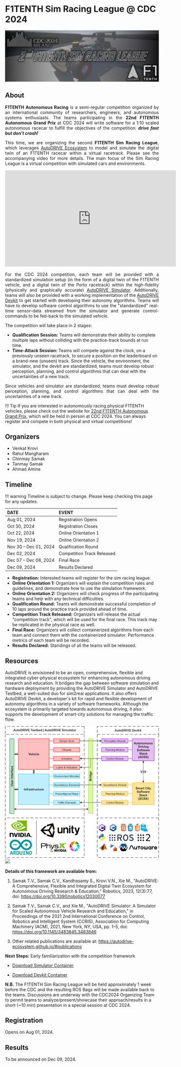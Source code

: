 # F1TENTH Sim Racing League @ CDC 2024

![F1TENTH Sim Racing League @ CDC 2024](../assets/images/F1TENTH-Sim-Racing-League-CDC-2024.png)

## About

<p align="justify">
<b>F1TENTH Autonomous Racing</b> is a semi-regular competition organized by an international community of researchers, engineers, and autonomous systems enthusiasts. The teams participating in the <b>22nd F1TENTH Autonomous Grand Prix</b> at CDC 2024 will write software for a 1:10 scaled autonomous racecar to fulfill the objectives of the competition: <b><i>drive fast but don’t crash!</i></b>
</p>

<!-- <div class="grid" markdown> -->
<p align="justify">
This time, we are organizing the second <b>F1TENTH Sim Racing League</b>, which leverages <a href="https://autodrive-ecosystem.github.io">AutoDRIVE Ecosystem</a> to model and simulate the digital twin of an F1TENTH racecar within a virtual racetrack. Please see the accompanying video for more details. The main focus of the Sim Racing League is a virtual competition with simulated cars and environments.

<!-- <iframe width="560" height="315" src="https://www.youtube.com/embed/Rq7Wwcwn1uk?si=ngvop2-SfJJOIjWJ" title="YouTube video player" frameborder="0" allow="accelerometer; autoplay; clipboard-write; encrypted-media; gyroscope; picture-in-picture; web-share" referrerpolicy="strict-origin-when-cross-origin" allowfullscreen></iframe>
</div> -->
</p>

<iframe width="560" height="315" src="https://www.youtube.com/embed/Rq7Wwcwn1uk?si=ngvop2-SfJJOIjWJ" title="YouTube video player" frameborder="0" allow="accelerometer; autoplay; clipboard-write; encrypted-media; gyroscope; picture-in-picture; web-share" referrerpolicy="strict-origin-when-cross-origin" allowfullscreen></iframe>

<p align="justify">
For the CDC 2024 competition, each team will be provided with a standardized simulation setup (in the form of a digital twin of the F1TENTH vehicle, and a digital twin of the Porto racetrack) within the high-fidelity (physically and graphically accurate) <a href="https://github.com/Tinker-Twins/AutoDRIVE/tree/AutoDRIVE-Simulator">AutoDRIVE Simulator</a>. Additionally, teams will also be provided with a working implementation of the <a href="https://github.com/Tinker-Twins/AutoDRIVE/tree/AutoDRIVE-Devkit">AutoDRIVE Devkit</a> to get started with developing their autonomy algorithms. Teams will have to develop software control algorithms to use the "standardized" real-time sensor-data streamed from the simulator and generate control-commands to be fed-back to the simulated vehicle.
</p>
<p align="justify">
The competition will take place in 2 stages:
<ul>
<li><b>Qualification Session:</b> Teams will demonstrate their ability to complete multiple laps without colliding with the practice-track bounds at run time.</li>
<li><b>Time-Attack Session:</b> Teams will compete against the clock, on a previously unseen racetrack, to secure a position on the leaderboard on a brand-new (unseen) track. Since the vehicle, the environment, the simulator, and the devkit are standardized, teams must develop robust perception, planning, and control algorithms that can deal with the uncertainties of a new track.</li>
</ul>
</p>
<p align="justify">
Since vehicles and simulator are standardized, teams must develop robust perception, planning, and control algorithms that can deal with the uncertainties of a new track.
</p>

!!! Tip
    If you are interested in autonomously racing physical F1TENTH vehicles, please check out the website for [22nd F1TENTH Autonomous Grand Prix](https://cdc2024-race.f1tenth.org/), which will be held in person at CDC 2024. You can always register and compete in both physical and virtual competitions!

## Organizers

- Venkat Krovi
- Rahul Mangharam
- Chinmay Samak
- Tanmay Samak
- Ahmad Amine

## Timeline

!!! warning
    Timeline is subject to change. Please keep checking this page for any updates.

| DATE                  | EVENT                      |
|:----------------------|:---------------------------|
| Aug 01, 2024          | Registration Opens         |
| Oct 30, 2024          | Registration Closes        |
| Oct 22, 2024          | Online Orientation 1       |
| Nov 19, 2024          | Online Orientation 2       |
| Nov 30 – Dec 01, 2024 | Qualification Round        |
| Dec 02, 2024          | Competition Track Released |
| Dec 07 – Dec 08, 2024 | Final Race                 |
| Dec 09, 2024          | Results Declared           |

-	**Registration:** Interested teams will register for the sim racing league.
-	**Online Orientation 1:** Organizers will explain the competition rules and guidelines, and demonstrate how to use the simulation framework.
-	**Online Orientation 2:** Organizers will check progress of the participating teams and help with any technical difficulties.
-	**Qualification Round:** Teams will demonstrate successful completion of 10 laps around the practice track provided ahead of time.
-	**Competition Track Released:** Organizers will release the actual "competition track", which will be used for the final race. This track may be replicated in the physical race as well.
-	**Final Race:** Organizers will collect containerized algorithms from each team and connect them with the containerized simulator. Performance metrics of each team will be recorded.
-	**Results Declared:** Standings of all the teams will be released.

## Resources

AutoDRIVE is envisioned to be an open, comprehensive, flexible and integrated cyber-physical ecosystem for enhancing autonomous driving research and education. It bridges the gap between software simulation and hardware deployment by providing the AutoDRIVE Simulator and AutoDRIVE Testbed, a well-suited duo for sim2real applications. It also offers AutoDRIVE Devkit, a developer's kit for rapid and flexible development of autonomy algorithms in a variety of software frameworks. Although the ecosystem is primarily targeted towards autonomous driving, it also supports the development of smart-city solutions for managing the traffic flow.

<div class="grid" markdown>
<img src="/../assets/images/AutoDRIVE-Overview.png">

<img src="/../assets/images/Vehicle-DT.png">
</div>

**Details of this framework are available from:**

1. Samak T.V., Samak C.V., Kandhasamy S., Krovi V.N., Xie M., "AutoDRIVE: A Comprehensive, Flexible and Integrated Digital Twin Ecosystem for Autonomous Driving Research & Education," Robotics, 2023, 12(3):77, doi: https://doi.org/10.3390/robotics12030077

2. Samak T.V., Samak C.V., and Xie M., "AutoDRIVE Simulator: A Simulator for Scaled Autonomous Vehicle Research and Education," in Proceedings of the 2021 2nd International Conference on Control, Robotics and Intelligent System (CCRIS), Association for Computing Machinery (ACM), 2021, New York, NY, USA, pp. 1–5, doi: https://doi.org/10.1145/3483845.3483846

3. Other related publications are available at: https://autodrive-ecosystem.github.io/#publications

**Next Steps:** Early familiarization with the competition framework

- [Download Simulator Container](https://hub.docker.com/r/autodriveecosystem/autodrive_f1tenth_sim)

- [Download Devkit Container](https://hub.docker.com/r/autodriveecosystem/autodrive_f1tenth_api)

**N.B.** The F1TENTH Sim Racing League will be held approximately 1 week before the CDC and the resulting ROS Bags will be made available back to the teams. Discussions are underway with the CDC2024 Organizing Team to permit teams to analyze/present/showcase their approach/results in a short (~10 min) presentation in a special session at CDC 2024.

## Registration

Opens on Aug 01, 2024.

## Results

To be announced on Dec 09, 2024.